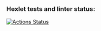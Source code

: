 ### Hexlet tests and linter status:
[![Actions Status](https://github.com/ilyakartashou/frontend-project-46/actions/workflows/hexlet-check.yml/badge.svg)](https://github.com/ilyakartashou/frontend-project-46/actions)